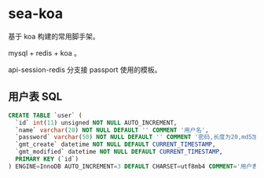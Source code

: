 # sea-koa
基于 koa 构建的常用脚手架。

mysql + redis + koa 。

api-session-redis 分支接 passport 使用的模板。

## 用户表 SQL
```sql
CREATE TABLE `user` (
  `id` int(11) unsigned NOT NULL AUTO_INCREMENT,
  `name` varchar(20) NOT NULL DEFAULT '' COMMENT '用户名',
  `password` varchar(50) NOT NULL DEFAULT '' COMMENT '密码,长度为20,md5加密',
  `gmt_create` datetime NOT NULL DEFAULT CURRENT_TIMESTAMP,
  `gmt_modified` datetime NOT NULL DEFAULT CURRENT_TIMESTAMP,
  PRIMARY KEY (`id`)
) ENGINE=InnoDB AUTO_INCREMENT=3 DEFAULT CHARSET=utf8mb4 COMMENT='用户表';
```
